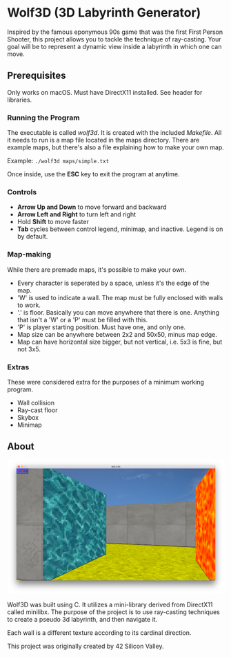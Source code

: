# Wolf3D (3D Labyrinth Generator)

Inspired by the famous eponymous 90s game that was the first First Person Shooter, this project allows you to tackle the technique of ray-casting. Your goal will be to represent a dynamic view inside a labyrinth in which one can move.

## Prerequisites

Only works on macOS.  Must have DirectX11 installed.  See header for libraries.

### Running the Program

The executable is called *wolf3d*.  It is created with the included *Makefile*.  All it needs to run is a map file located in the maps directory.  There are example maps, but there's also a file explaining how to make your own map.

Example: `./wolf3d maps/simple.txt`

Once inside, use the **ESC** key to exit the program at anytime.

### Controls

* **Arrow Up and Down** to move forward and backward
* **Arrow Left and Right** to turn left and right
* Hold **Shift** to move faster
* **Tab** cycles between control legend, minimap, and inactive.  Legend is on by default.

### Map-making

While there are premade maps, it's possible to make your own.

- Every character is seperated by a space, unless it's the edge of the map.
- 'W' is used to indicate a wall.  The map must be fully enclosed with walls to work.
- '.' is floor.  Basically you can move anywhere that there is one.  Anything that isn't a 'W' or a 'P' must be filled with this.
- 'P' is player starting position.  Must have one, and only one.
- Map size can be anywhere between 2x2 and 50x50, minus map edge.
- Map can have horizontal size bigger, but not vertical, i.e. 5x3 is fine, but not 3x5.

### Extras

These were considered extra for the purposes of a minimum working program.

* Wall collision
* Ray-cast floor
* Skybox
* Minimap

## About

![Image](wolf3d_capture.png)

Wolf3D was built using C.  It utilizes a mini-library derived from DirectX11 called minilibx.  The purpose of the project is to use ray-casting techniques to create a pseudo 3d labyrinth, and then navigate it.

Each wall is a different texture according to its cardinal direction.

This project was originally created by 42 Silicon Valley.
